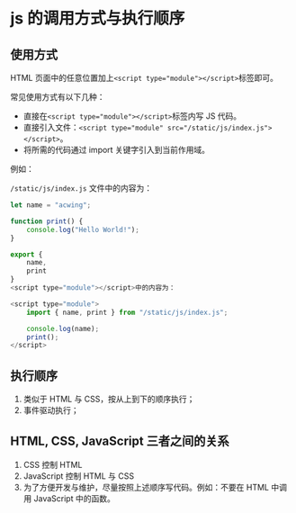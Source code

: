 # js 的调用方式与执行顺序
## 使用方式

HTML 页面中的任意位置加上`<script type="module"></script>`标签即可。

常见使用方式有以下几种：

- 直接在`<script type="module"></script>`标签内写 JS 代码。
- 直接引入文件：`<script type="module" src="/static/js/index.js"></script>`。
- 将所需的代码通过 import 关键字引入到当前作用域。

例如：

`/static/js/index.js` 文件中的内容为：

```javascript
let name = "acwing";

function print() {
    console.log("Hello World!");
}

export {
    name,
    print
}
<script type="module"></script>中的内容为：

<script type="module">
    import { name, print } from "/static/js/index.js";

    console.log(name);
    print();
</script>
```

## 执行顺序
1. 类似于 HTML 与 CSS，按从上到下的顺序执行；
2. 事件驱动执行；

## HTML, CSS, JavaScript 三者之间的关系

1. CSS 控制 HTML
2. JavaScript 控制 HTML 与 CSS
3. 为了方便开发与维护，尽量按照上述顺序写代码。例如：不要在 HTML 中调用 JavaScript 中的函数。

